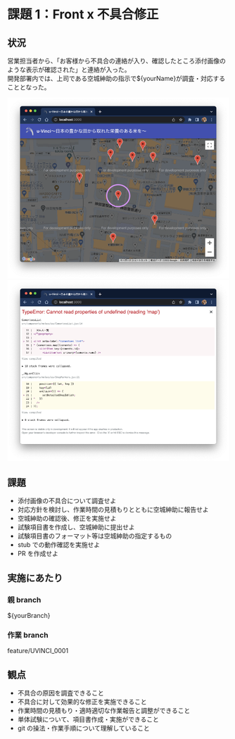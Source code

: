 # 課題 1：Front x 不具合修正

## 状況

営業担当者から、「お客様から不具合の連絡が入り、確認したところ添付画像のような表示が確認された」と連絡が入った。\
開発部署内では、上司である空城紳助の指示で${yourName}が調査・対応することとなった。

![spa_f01_0.png](spa_f01_0.png)
![spa_f01_1.png](spa_f01_1.png)

## 課題

- 添付画像の不具合について調査せよ
- 対応方針を検討し、作業時間の見積もりとともに空城紳助に報告せよ
- 空城紳助の確認後、修正を実施せよ
- 試験項目書を作成し、空城紳助に提出せよ
- 試験項目書のフォーマット等は空城紳助の指定するもの
- stub での動作確認を実施せよ
- PR を作成せよ

## 実施にあたり

### 親 branch

${yourBranch}

### 作業 branch

feature/UVINCI_0001

## 観点

- 不具合の原因を調査できること
- 不具合に対して効果的な修正を実施できること
- 作業時間の見積もり・適時適切な作業報告と調整ができること
- 単体試験について、項目書作成・実施ができること
- git の操法・作業手順について理解していること
